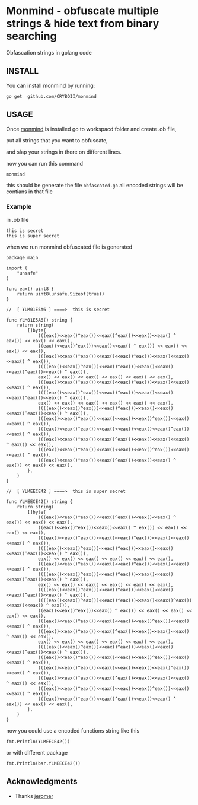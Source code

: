 # Monmind - obfuscate multiple strings & hide text from binary searching 
Obfascation strings in golang code


## INSTALL

You can install monmind by running:

```
go get  github.com/CRYBOII/monmind
```
 


## USAGE

Once [monmind](https://github.com/CRYBOII/monmind) is installed 
go to workspacd folder and create .ob file, 

put  all strings that you want to obfuscate,

and slap your strings in there on different lines.

now you can run this command 

```
monmind
```

this should be generate the file `obfascated.go`
all encoded strings will be contians in that file
 
### Example 

in .ob file 
```
this is secret
this is super secret
```
when we run monmind obfuscated file is generated
```
package main

import (
	"unsafe"
)

func eax() uint8 {
	return uint8(unsafe.Sizeof(true))
}

//  [ YLM01E5A6 ] ====>  this is secret

func YLM01E5A6() string {
	return string(
		[]byte{
			(((eax()<<eax()^eax())<<eax()^eax())<<eax()<<eax() ^ eax()) << eax() << eax(),
			((eax()<<eax()^eax())<<eax()<<eax() ^ eax()) << eax() << eax() << eax(),
			(((eax()<<eax()^eax())<<eax()<<eax()^eax())<<eax()<<eax()<<eax() ^ eax()),
			((((eax()<<eax()^eax())<<eax()^eax())<<eax()<<eax()<<eax()^eax())<<eax() ^ eax()),
			eax() << eax() << eax() << eax() << eax() << eax(),
			(((eax()<<eax()^eax())<<eax()<<eax()^eax())<<eax()<<eax()<<eax() ^ eax()),
			((((eax()<<eax()^eax())<<eax()^eax())<<eax()<<eax()<<eax()^eax())<<eax() ^ eax()),
			eax() << eax() << eax() << eax() << eax() << eax(),
			((((eax()<<eax()^eax())<<eax()^eax())<<eax()<<eax()<<eax()^eax())<<eax() ^ eax()),
			(((eax()<<eax()^eax())<<eax()<<eax()<<eax()^eax())<<eax()<<eax() ^ eax()),
			(((eax()<<eax()^eax())<<eax()<<eax()<<eax()<<eax()^eax())<<eax() ^ eax()),
			(((eax()<<eax()^eax())<<eax()^eax())<<eax()<<eax()<<eax() ^ eax()) << eax(),
			(((eax()<<eax()^eax())<<eax()<<eax()<<eax()^eax())<<eax()<<eax() ^ eax()),
			(((eax()<<eax()^eax())<<eax()^eax())<<eax()<<eax() ^ eax()) << eax() << eax(),
		},
	)
}

//  [ YLMEECE42 ] ====>  this is super secret

func YLMEECE42() string {
	return string(
		[]byte{
			(((eax()<<eax()^eax())<<eax()^eax())<<eax()<<eax() ^ eax()) << eax() << eax(),
			((eax()<<eax()^eax())<<eax()<<eax() ^ eax()) << eax() << eax() << eax(),
			(((eax()<<eax()^eax())<<eax()<<eax()^eax())<<eax()<<eax()<<eax() ^ eax()),
			((((eax()<<eax()^eax())<<eax()^eax())<<eax()<<eax()<<eax()^eax())<<eax() ^ eax()),
			eax() << eax() << eax() << eax() << eax() << eax(),
			(((eax()<<eax()^eax())<<eax()<<eax()^eax())<<eax()<<eax()<<eax() ^ eax()),
			((((eax()<<eax()^eax())<<eax()^eax())<<eax()<<eax()<<eax()^eax())<<eax() ^ eax()),
			eax() << eax() << eax() << eax() << eax() << eax(),
			((((eax()<<eax()^eax())<<eax()^eax())<<eax()<<eax()<<eax()^eax())<<eax() ^ eax()),
			((((eax()<<eax()^eax())<<eax()^eax())<<eax()<<eax()^eax())<<eax()<<eax() ^ eax()),
			((eax()<<eax()^eax())<<eax() ^ eax()) << eax() << eax() << eax() << eax(),
			(((eax()<<eax()^eax())<<eax()<<eax()<<eax()^eax())<<eax()<<eax() ^ eax()),
			(((eax()<<eax()^eax())<<eax()^eax())<<eax()<<eax()<<eax() ^ eax()) << eax(),
			eax() << eax() << eax() << eax() << eax() << eax(),
			((((eax()<<eax()^eax())<<eax()^eax())<<eax()<<eax()<<eax()^eax())<<eax() ^ eax()),
			(((eax()<<eax()^eax())<<eax()<<eax()<<eax()^eax())<<eax()<<eax() ^ eax()),
			(((eax()<<eax()^eax())<<eax()<<eax()<<eax()<<eax()^eax())<<eax() ^ eax()),
			(((eax()<<eax()^eax())<<eax()^eax())<<eax()<<eax()<<eax() ^ eax()) << eax(),
			(((eax()<<eax()^eax())<<eax()<<eax()<<eax()^eax())<<eax()<<eax() ^ eax()),
			(((eax()<<eax()^eax())<<eax()^eax())<<eax()<<eax() ^ eax()) << eax() << eax(),
		},
	)
}

```

now you could use a encoded functions string like this

`fmt.Println(YLMEECE42())`

or with different package 


`fmt.Println(bar.YLMEECE42())`


## Acknowledgments

* Thanks [jeromer](https://github.com/jeromer) 
